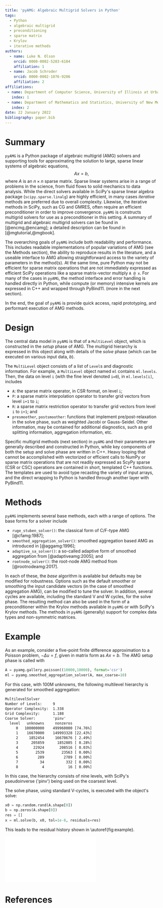 ```yaml
---
title: 'pyAMG: Algebraic Multigrid Solvers in Python'
tags:
  - Python
  - algebraic multigrid
  - preconditioning
  - sparse matrix
  - Krylov
  - iterative methods
authors:
  - name: Luke N. Olson
    orcid: 0000-0002-5283-6104
    affiliation: 1
  - name: Jacob Schroder
    orcid: 0000-0002-1076-9206
    affiliation: 2
affiliations:
 - name: Department of Computer Science, University of Illinois at Urbana-Champaign, Urbana, IL USA 61801
   index: 1
 - name: Department of Mathematics and Statistics, University of New Mexico, Albuquerque, NM USA 87131
   index: 2
date: 22 January 2022
bibliography: paper.bib
---
```


# Summary

`pyAMG` is a Python package of algebraic multigrid (AMG) solvers and supporting
tools for approximating the solution to large, sparse linear systems of
algebraic equations,
$$A x = b,$$
where $A$ is an $n\times n$ sparse matrix.
Sparse linear systems arise in a range of
problems in the science, from fluid flows to solid mechanics to data analysis.
While the direct solvers available in SciPy's sparse linear algebra package
(`scipy.sparse.linalg`) are highly efficient, in many cases *iterative* methods
are preferred due to overall complexity.  Likewise, the iterative methods in
SciPy, such as CG and GMRES, often require an efficient preconditioner in order
to improve convergence.  `pyAMG` is constructs multigrid solvers for use as a
preconditioner in this setting.  A summary of multigrid and algebraic multigrid
solvers can be found in [@encmg,@encamg]; a detailed description can be found
in [@mgtutorial,@mgbook].

The overarching goals of `pyAMG` include both readability and performance.
This includes readable implementations of popular variations of AMG (see the
Methods section), the ability to reproduce results in the literature, and a useable
interface to AMG allowing straightforward access to the variety of parameters
in the method(s). At the same time, pure Python may not be efficient for sparse matrix
operations that are not immediately expressed as efficient SciPy operations like a sparse
matrix-vector multiply `A @ x`.  For many of the cases in `pyAMG`, the method
interface and error handling is handled directly in Python, while compute (or
memory) intensive kernels are expressed in C++ and wrapped through PyBind11.
(more in the next section).

In the end, the goal of `pyAMG` is provide quick access, rapid prototyping,
and performant execution of AMG methods.

# Design

The central data model in `pyAMG` is that of a `MultiLevel` object, which is
constructed in the *setup* phase of AMG.  The multigrid hierarchy is expressed
in this object along with details of the *solve* phase (which can be executed
on various input data, $b$).

The `MultiLevel` object consists of a list of `Level`s and diagnostic
information.  For example, a `MultiLevel` object named `ml` contains
`ml.levels`.  Then, the data on level `i` (with the fine level denoted `i=0`),
in `ml.levels[i]`, includes
  - `A`: the sparse matrix operator, in CSR format, on level `i`;
  - `P`: a sparse matrix interpolation operator to transfer grid vectors from level `i+1` to `i`;
  - `R`: a sparse matrix restriction operator to transfer grid vectors from level `i` to `i+1`; and
  - `presmoother`, `postsmoother`: functions that implement pre/post-relaxation in the solve phase, such as weighted Jacobi or Gauss-Seidel.
Other information, may be contained for additional diagnostics, such as grid
splitting information, aggregation information, etc.

Specific multigrid methods (next section) in `pyAMG` and their parameters are generally described
and constructed in Python, while key components of both the setup and solve phase
are written in C++.  Heavy looping that cannot be accomplished with vectorized
or efficient calls to NumPy or sparse matrix operations that are not readily
expressed as ScyPy sparse (CSR or CSC) operations are contained in short,
templated C++ functions.  The templates are used to avoid type recasting the variety
of input arrays, and the direct wrapping to Python is handled through another layer
with PyBind11.

# Methods

`pyAMG` implements several base methods, each with a range of options.  The base forms
for a solver include

- `ruge_stuben_solver()`: the classical form of C/F-type AMG [@cfamg:1987];
- `smoothed_aggregation_solver()`: smoothed aggregation based AMG as introduced in [@aggamg:1996];
- `adaptive_sa_solver()`: a so-called adaptive form of smoothed aggregation from [@adaptiveamg:2005]; and
- `rootnode_solver()`: the root-node AMG method from [@rootnodeamg:2017].

In each of these, the *base* algorithm is available but defaults may be
modified for robustness.  Options such as the default smoother or smoothing the
input candidate vectors (in the case of smoothed aggregation AMG), can be
modified to tune the solver.  In addition, several cycles are available,
including the standard V and W cycles, for the solve phase.  The resulting
method can also be used in the form of a preconditioner within the Krylov
methods available in `pyAMG` or with SciPy's Krylov methods.  The methods in
`pyAMG` (generally) support for complex data types and non-symmetric matrices.  

# Example

As an example, consider a five-point finite difference approximation to a
Poisson problem, $-\Delta u = f$, given in matrix form as $A x = b$.  The
AMG setup phase is called with
```python
A = pyamg.gallery.poisson((10000,10000), format='csr')
ml = pyamg.smoothed_aggregation_solver(A, max_coarse=10)
```
For this case, with 100M unknowns, the following multilevel hierarchy
is generated for smoothed aggregation:
```
MultilevelSolver
Number of Levels:     9
Operator Complexity:  1.338
Grid Complexity:      1.188
Coarse Solver:        'pinv'
  level   unknowns     nonzeros
     0   100000000    499960000 [74.76%]
     1    16670000    149993328 [22.43%]
     2     1852454     16670676 [ 2.49%]
     3      205859      1852805 [ 0.28%]
     4       22924       208516 [ 0.03%]
     5        2539        23563 [ 0.00%]
     6         289         2789 [ 0.00%]
     7          34          332 [ 0.00%]
     8           4           16 [ 0.00%]
```
In this case, the hierarchy consists of nine levels, with SciPy's pseudoinverse ('pinv')
being used on the coarsest level.

The solve phase, using standard V-cycles, is executed with the object's solve:
```python
x0 = np.random.rand(A.shape[0])
b = np.zeros(A.shape[0])
res = []
x = ml.solve(b, x0, tol=1e-8, residuals=res)
```
This leads to the residual history shown in \autoref{fig:example}.

![Algebraic multigrid convergence (relative residual).\label{fig:example}](example.pdf)

# References
